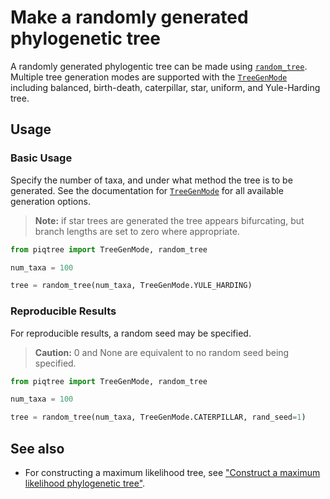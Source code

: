 # Make a randomly generated phylogenetic tree

A randomly generated phylogentic tree can be made using [`random_tree`](../api/tree/random_tree.md#piqtree.random_tree).
Multiple tree generation modes are supported with the [`TreeGenMode`](../api/tree/random_tree.md#piqtree.TreeGenMode) including
balanced, birth-death, caterpillar, star, uniform, and Yule-Harding tree.

## Usage

### Basic Usage

Specify the number of taxa, and under what method the tree is to be generated.
See the documentation for [`TreeGenMode`](../api/tree/random_tree.md#piqtree.TreeGenMode) for all available generation options.

> **Note:** if star trees are generated the tree appears bifurcating, but branch lengths are set to zero where appropriate.

```python
from piqtree import TreeGenMode, random_tree

num_taxa = 100

tree = random_tree(num_taxa, TreeGenMode.YULE_HARDING)
```

### Reproducible Results

For reproducible results, a random seed may be specified.
> **Caution:** 0 and None are equivalent to no random seed being specified.

```python
from piqtree import TreeGenMode, random_tree

num_taxa = 100

tree = random_tree(num_taxa, TreeGenMode.CATERPILLAR, rand_seed=1)
```

## See also

- For constructing a maximum likelihood tree, see ["Construct a maximum likelihood phylogenetic tree"](construct_ml_tree.md).
